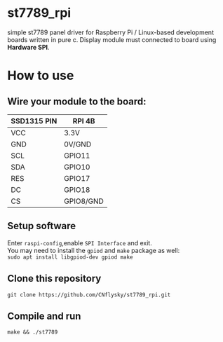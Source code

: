 # st7789_rpi
simple st7789 panel driver for Raspberry Pi / Linux-based development boards written in pure c.
Display module must connected to board using **Hardware SPI**.

# How to use
## Wire your module to the board:  
| SSD1315 PIN | RPI 4B |
| - | - |  
| VCC | 3.3V |  
| GND | 0V/GND |  
| SCL | GPIO11 |  
| SDA | GPIO10 |  
| RES | GPIO17 |  
| DC | GPIO18 |  
| CS | GPIO8/GND |

## Setup software
Enter `raspi-config`,enable `SPI Interface` and exit.  
You may need to install the `gpiod` and `make` package as well:  
`sudo apt install libgpiod-dev gpiod make`  
## Clone this repository  
`git clone https://github.com/CNflysky/st7789_rpi.git`  
## Compile and run 
`make && ./st7789`
